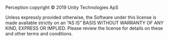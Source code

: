 Perception copyright © 2019 Unity Technologies ApS

Unless expressly provided otherwise, the Software under this license is made available strictly on an “AS IS” BASIS WITHOUT WARRANTY OF ANY KIND, EXPRESS OR IMPLIED. Please review the license for details on these and other terms and conditions.

